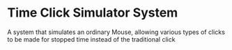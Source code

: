 # Time Click Simulator System

A system that simulates an ordinary Mouse, allowing various types of clicks to be made for stopped time instead of the traditional click
